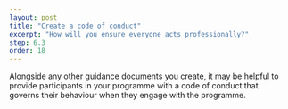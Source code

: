 ```yaml
---
layout: post
title: "Create a code of conduct"
excerpt: "How will you ensure everyone acts professionally?"
step: 6.3
order: 18
---
```


Alongside any other guidance documents you create, it may be helpful to provide participants in your programme with a code of conduct that governs their behaviour when they engage with the programme.